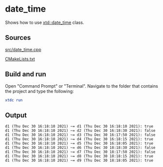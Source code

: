 # date_time

Shows how to use [xtd::date_time](https://gammasoft71.github.io/xtd/reference_guides/latest/classxtd_1_1date__time.html) class.

## Sources

[src/date_time.cpp](src/date_time.cpp)

[CMakeLists.txt](CMakeLists.txt)

## Build and run

Open "Command Prompt" or "Terminal". Navigate to the folder that contains the project and type the following:

```cmake
xtdc run
```

## Output

```
d1 (Thu Dec 30 16:18:10 2021) ~= d1 (Thu Dec 30 16:18:10 2021): true
d1 (Thu Dec 30 16:18:10 2021) ~= d2 (Thu Dec 30 16:18:30 2021): false
d1 (Thu Dec 30 16:18:10 2021) ~= d3 (Thu Dec 30 16:17:50 2021): false
d1 (Thu Dec 30 16:18:10 2021) ~= d4 (Thu Dec 30 16:18:15 2021): true
d1 (Thu Dec 30 16:18:10 2021) ~= d5 (Thu Dec 30 16:18:05 2021): true
d1 (Thu Dec 30 16:18:10 2021) ~= d6 (Thu Dec 30 18:18:30 2021): false
d1 (Thu Dec 30 16:18:10 2021) ~= d7 (Thu Dec 30 18:17:50 2021): false
d1 (Thu Dec 30 16:18:10 2021) ~= d8 (Thu Dec 30 18:18:15 2021): true
d1 (Thu Dec 30 16:18:10 2021) ~= d9 (Thu Dec 30 18:18:05 2021): true
```
